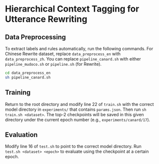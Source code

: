# Hierarchical Context Tagging for Utterance Rewriting

## Data Preprocessing
To extract labels and rules automatically, run the following commands. For Chinese Rewrite dataset, replace `data_preprocess_en` with `data_preprocess_zh`. You can replace `pipeline_canard.sh` with either `pipeline_mudoco.sh` or `pipeline.sh` (for Rewrite).

```bash
cd data_preprocess_en
sh pipeline_canard.sh
```

## Training
Return to the root directory and modify line 22 of `train.sh` with the correct model directory in `experiments/` that contains `params.json`. Then run `sh train.sh <dataset>`. The top-2 checkpoints will be saved in this given directory under the current epoch number (e.g., `experiments/canard/17`).

## Evaluation
Modify line 16 of `test.sh` to point to the correct model directory. Run `test.sh <dataset> <epoch>` to evaluate using the checkpoint at a certain epoch.
